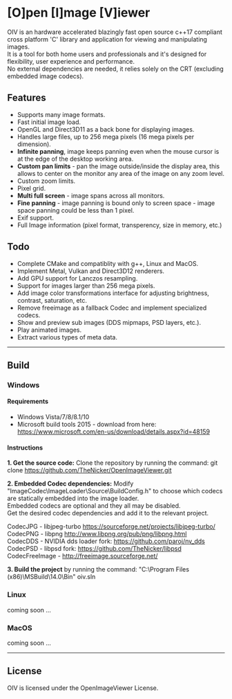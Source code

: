 # [O]pen [I]mage [V]iewer

OIV is an hardware accelerated blazingly fast open source c++17 compliant cross platform 'C' library and application for viewing and manipulating images.  
It is a tool for both home users and professionals and it's designed for flexibility, user experience and performance.  
No external dependencies are needed, it relies solely on the CRT (excluding embedded image codecs).

## Features
* Supports many image formats.
* Fast initial image load.
* OpenGL and Direct3D11 as a back bone for displaying images.
* Handles large files, up to 256 mega pixels (16 mega pixels per dimension).
* **Infinite panning**, image keeps panning even when the mouse cursor is at the edge of the desktop working area.
* **Custom pan limits** - pan the image outside/inside the display area, this allows to center on the monitor any area of the image on any zoom level.
* Custom zoom limits. 
* Pixel grid.
* **Multi full screen** - image spans across all monitors.
* **Fine panning** - image panning is bound only to screen space - image space panning could be less than 1 pixel.  
* Exif support.
* Full Image information (pixel format, transperency, size in memory, etc.)

## Todo
* Complete CMake and compatiblity with g++, Linux and MacOS.
* Implement Metal, Vulkan and Direct3D12 renderers.
* Add GPU support for Lanczos resampling.  
* Support for images larger than 256 mega pixels.
* Add image color transformations interface for adjusting brightness, contrast, saturation, etc.
* Remove freeimage as a fallback Codec and implement specialized codecs.
* Show and preview sub images (DDS mipmaps, PSD layers, etc.).
* Play animated images.
* Extract various types of meta data.

--------------------------

## Build
### Windows
#### Requirements
* Windows Vista/7/8/8.1/10
* Microsoft build tools 2015 - download from here: https://www.microsoft.com/en-us/download/details.aspx?id=48159  

#### Instructions
**1. Get the source code:**
Clone the repository by running the command: git clone https://github.com/TheNicker/OpenImageViewer.git

**2. Embedded Codec dependencies:**
 Modify "ImageCodec\ImageLoader\Source\BuildConfig.h" to choose which codecs are statically embedded into the image loader.  
Embedded codecs are optional and they all may be disabled.  
Get the desired codec dependencies and add it to the relevant project.  
            
CodecJPG - libjpeg-turbo https://sourceforge.net/projects/libjpeg-turbo/  
CodecPNG - libpng http://www.libpng.org/pub/png/libpng.html  
CodecDDS - NVIDIA dds loader fork: https://github.com/paroj/nv_dds  
CodecPSD - libpsd fork:  https://github.com/TheNicker/libpsd  
CodecFreeImage - http://freeimage.sourceforge.net/  


  **3. Build the project** by running the command: "C:\Program Files (x86)\MSBuild\14.0\Bin" oiv.sln

### Linux
coming soon ...

### MacOS
coming soon ...


-----------------------------

## License
OIV is licensed under the OpenImageViewer License.

